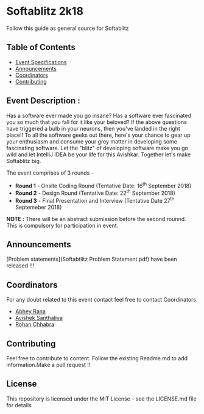 # Softablitz 2k18

Follow this guide as general source for Softablitz

## Table of Contents

- [Event Specifications](#EventDescription)
- [Announcements](#Announcements)
- [Coordinators](#Contributors)
- [Contributing](#Contributing)

## Event Description :

Has a software ever made you go insane? Has a software ever fascinated you so much that you fall for it like your beloved? If the above questions have triggered a bulb in your neurons, then you've landed in the right place!! To all the software geeks out there, here's your chance to gear up your enthusiasm and consume your grey matter in developing some fascinating software. Let the "blitz" of developing software make you go wild and let IntelliJ IDEA be your life for this Avishkar. Together let's make Softablitz big.

The event comprises of 3 rounds - 

- **Round 1** - Onsite Coding Round (Tentative Date: 16<sup>th</sup> September 2018)
- **Round 2** - Design Round (Tentative Date: 22<sup>th</sup> September 2018)
- **Round 3** - Final Presentation and Interview (Tentative Date 27<sup>th</sup> Septemeber 2018)

**NOTE :** There will be an abstract submission before the second rounnd. This is compulsory for participation in event.

## Announcements

[Problem statements](Softabtlitz Problem Statement.pdf) have been released !!!

## Coordinators

For any doubt related to this event contact feel free to contact Coordinators.

* [Abhey Rana](https://github.com/Abhey)
* [Avishek Santhaliya](https://github.com/avisheksanvas)
* [Rohan Chhabra](https://github.com/rohan23chhabra)

## Contributing

Feel free to contribute to content. Follow the existing Readme.md to add information.Make a pull request !!

## License

This repository is licensed under the MIT License - see the LICENSE.md file for details
